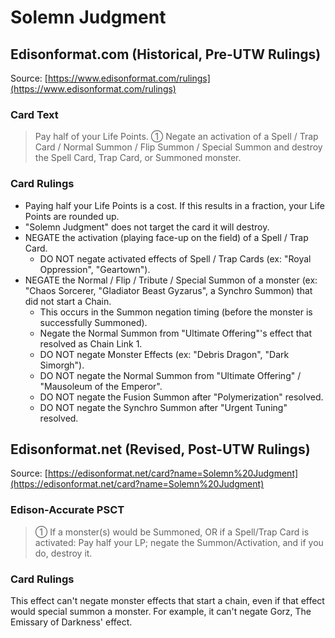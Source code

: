 # Solemn Judgment

## Edisonformat.com (Historical, Pre-UTW Rulings)

Source: [https://www.edisonformat.com/rulings](https://www.edisonformat.com/rulings)

### Card Text

> Pay half of your Life Points. ① Negate an activation of a Spell / Trap Card / Normal Summon / Flip Summon / Special Summon and destroy the Spell Card, Trap Card, or Summoned monster.

### Card Rulings

*   Paying half your Life Points is a cost. If this results in a fraction, your Life Points are rounded up.
*   "Solemn Judgment" does not target the card it will destroy.
*   NEGATE the activation (playing face-up on the field) of a Spell / Trap Card.
    *   DO NOT negate activated effects of Spell / Trap Cards (ex: "Royal Oppression", "Geartown").
*   NEGATE the Normal / Flip / Tribute / Special Summon of a monster (ex: "Chaos Sorcerer, "Gladiator Beast Gyzarus", a Synchro Summon) that did not start a Chain.
    *   This occurs in the Summon negation timing (before the monster is successfully Summoned).
    *   Negate the Normal Summon from "Ultimate Offering"'s effect that resolved as Chain Link 1.
    *   DO NOT negate Monster Effects (ex: "Debris Dragon", "Dark Simorgh").
    *   DO NOT negate the Normal Summon from "Ultimate Offering" / "Mausoleum of the Emperor".
    *   DO NOT negate the Fusion Summon after "Polymerization" resolved.
    *   DO NOT negate the Synchro Summon after "Urgent Tuning" resolved.

## Edisonformat.net (Revised, Post-UTW Rulings)

Source: [https://edisonformat.net/card?name=Solemn%20Judgment](https://edisonformat.net/card?name=Solemn%20Judgment)

### Edison-Accurate PSCT

> ① If a monster(s) would be Summoned,
> OR if a Spell/Trap Card is activated: Pay half your LP; negate the Summon/Activation, and if you do, destroy it.

### Card Rulings

This effect can't negate monster effects that start a chain, even if that effect would special summon a monster.
For example, it can't negate Gorz, The Emissary of Darkness' effect.
            